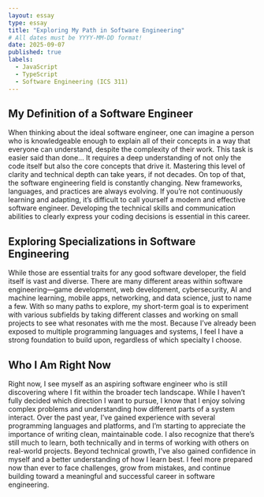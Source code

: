 ```yaml
---
layout: essay
type: essay
title: "Exploring My Path in Software Engineering"
# All dates must be YYYY-MM-DD format!
date: 2025-09-07
published: true
labels:
  - JavaScript
  - TypeScript
  - Software Engineering (ICS 311)
---
```


## My Definition of a Software Engineer
  When thinking about the ideal software engineer, one can imagine a person who is knowledgeable enough to explain all of their concepts in a way that everyone can understand, despite the complexity of their work. This task is easier said than done… It requires a deep understanding of not only the code itself but also the core concepts that drive it. Mastering this level of clarity and technical depth can take years, if not decades. On top of that, the software engineering field is constantly changing. New frameworks, languages, and practices are always evolving. If you’re not continuously learning and adapting, it’s difficult to call yourself a modern and effective software engineer. Developing the technical skills and communication abilities to clearly express your coding decisions is essential in this career.

## Exploring Specializations in Software Engineering
  While those are essential traits for any good software developer, the field itself is vast and diverse. There are many different areas within software engineering—game development, web development, cybersecurity, AI and machine learning, mobile apps, networking, and data science, just to name a few. With so many paths to explore, my short-term goal is to experiment with various subfields by taking different classes and working on small projects to see what resonates with me the most. Because I’ve already been exposed to multiple programming languages and systems, I feel I have a strong foundation to build upon, regardless of which specialty I choose.

## Who I Am Right Now
  Right now, I see myself as an aspiring software engineer who is still discovering where I fit within the broader tech landscape. While I haven’t fully decided which direction I want to pursue, I know that I enjoy solving complex problems and understanding how different parts of a system interact. Over the past year, I’ve gained experience with several programming languages and platforms, and I’m starting to appreciate the importance of writing clean, maintainable code. I also recognize that there’s still much to learn, both technically and in terms of working with others on real-world projects. Beyond technical growth, I’ve also gained confidence in myself and a better understanding of how I learn best. I feel more prepared now than ever to face challenges, grow from mistakes, and continue building toward a meaningful and successful career in software engineering.

